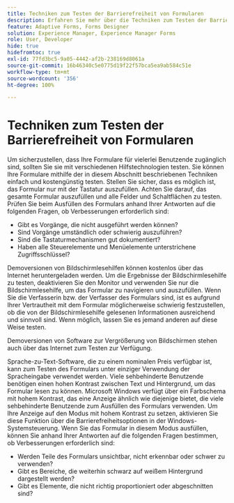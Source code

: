 ```yaml
---
title: Techniken zum Testen der Barrierefreiheit von Formularen
description: Erfahren Sie mehr über die Techniken zum Testen der Barrierefreiheit von Formularen in Forms Designer.
feature: Adaptive Forms, Forms Designer
solution: Experience Manager, Experience Manager Forms
role: User, Developer
hide: true
hidefromtoc: true
exl-id: 77fd3bc5-9a05-4442-af2b-238169d8061a
source-git-commit: 16b46340c5e0775d19f22f57bca5ea9ab584c51e
workflow-type: tm+mt
source-wordcount: '356'
ht-degree: 100%

---
```


# Techniken zum Testen der Barrierefreiheit von Formularen

Um sicherzustellen, dass Ihre Formulare für vielerlei Benutzende zugänglich sind, sollten Sie sie mit verschiedenen Hilfstechnologien testen. Sie können Ihre Formulare mithilfe der in diesem Abschnitt beschriebenen Techniken einfach und kostengünstig testen.
Stellen Sie sicher, dass es möglich ist, das Formular nur mit der Tastatur auszufüllen. Achten Sie darauf, das gesamte Formular auszufüllen und alle Felder und Schaltflächen zu testen. Prüfen Sie beim Ausfüllen des Formulars anhand Ihrer Antworten auf die folgenden Fragen, ob Verbesserungen erforderlich sind:

* Gibt es Vorgänge, die nicht ausgeführt werden können?
* Sind Vorgänge umständlich oder schwierig auszuführen?
* Sind die Tastaturmechanismen gut dokumentiert?
* Haben alle Steuerelemente und Menüelemente unterstrichene Zugriffsschlüssel?

Demoversionen von Bildschirmlesehilfen können kostenlos über das Internet heruntergeladen werden. Um die Ergebnisse der Bildschirmlesehilfe zu testen, deaktivieren Sie den Monitor und verwenden Sie nur die Bildschirmlesehilfe, um das Formular zu navigieren und auszufüllen. Wenn Sie die Verfasserin bzw. der Verfasser des Formulars sind, ist es aufgrund Ihrer Vertrautheit mit dem Formular möglicherweise schwierig festzustellen, ob die von der Bildschirmlesehilfe gelesenen Informationen ausreichend und sinnvoll sind. Wenn möglich, lassen Sie es jemand anderen auf diese Weise testen.

Demoversionen von Software zur Vergrößerung von Bildschirmen stehen auch über das Internet zum Testen zur Verfügung.

Sprache-zu-Text-Software, die zu einem nominalen Preis verfügbar ist, kann zum Testen des Formulars unter einziger Verwendung der Spracheingabe verwendet werden.
Viele sehbehinderte Benutzende benötigen einen hohen Kontrast zwischen Text und Hintergrund, um das Formular lesen zu können. Microsoft Windows verfügt über ein Farbschema mit hohem Kontrast, das eine Anzeige ähnlich wie diejenige bietet, die viele sehbehinderte Benutzende zum Ausfüllen des Formulars verwenden. Um Ihre Anzeige auf den Modus mit hohem Kontrast zu setzen, aktivieren Sie diese Funktion über die Barrierefreiheitsoptionen in der Windows-Systemsteuerung. Wenn Sie das Formular in diesem Modus ausfüllen, können Sie anhand Ihrer Antworten auf die folgenden Fragen bestimmen, ob Verbesserungen erforderlich sind:

* Werden Teile des Formulars unsichtbar, nicht erkennbar oder schwer zu verwenden?
* Gibt es Bereiche, die weiterhin schwarz auf weißem Hintergrund dargestellt werden?
* Gibt es Elemente, die nicht richtig proportioniert oder abgeschnitten sind?
